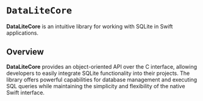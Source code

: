 # ``DataLiteCore``

**DataLiteCore** is an intuitive library for working with SQLite in Swift applications.

## Overview

**DataLiteCore** provides an object-oriented API over the C interface, allowing developers to easily integrate SQLite functionality into their projects. The library offers powerful capabilities for database management and executing SQL queries while maintaining the simplicity and flexibility of the native Swift interface.
